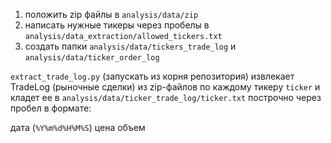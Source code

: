 1) положить zip файлы в `analysis/data/zip`
2) написать нужные тикеры через пробелы в `analysis/data_extraction/allowed_tickers.txt`
3) создать папки `analysis/data/tickers_trade_log` и `analysis/data/ticker_order_log`

`extract_trade_log.py` (запускать из корня репозитория) извлекает TradeLog (рыночные сделки) из zip-файлов по каждому тикеру `ticker` и кладет ее
в `analysis/data/ticker_trade_log/ticker.txt` построчно через пробел в формате:

дата (`%Y%m%d%H%M%S`) цена объем
